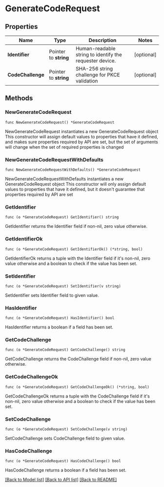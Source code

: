 # GenerateCodeRequest

## Properties

Name | Type | Description | Notes
------------ | ------------- | ------------- | -------------
**Identifier** | Pointer to **string** | Human-readable string to identify the requester device. | [optional] 
**CodeChallenge** | Pointer to **string** | SHA-256 string challenge for PKCE validation | [optional] 

## Methods

### NewGenerateCodeRequest

`func NewGenerateCodeRequest() *GenerateCodeRequest`

NewGenerateCodeRequest instantiates a new GenerateCodeRequest object
This constructor will assign default values to properties that have it defined,
and makes sure properties required by API are set, but the set of arguments
will change when the set of required properties is changed

### NewGenerateCodeRequestWithDefaults

`func NewGenerateCodeRequestWithDefaults() *GenerateCodeRequest`

NewGenerateCodeRequestWithDefaults instantiates a new GenerateCodeRequest object
This constructor will only assign default values to properties that have it defined,
but it doesn't guarantee that properties required by API are set

### GetIdentifier

`func (o *GenerateCodeRequest) GetIdentifier() string`

GetIdentifier returns the Identifier field if non-nil, zero value otherwise.

### GetIdentifierOk

`func (o *GenerateCodeRequest) GetIdentifierOk() (*string, bool)`

GetIdentifierOk returns a tuple with the Identifier field if it's non-nil, zero value otherwise
and a boolean to check if the value has been set.

### SetIdentifier

`func (o *GenerateCodeRequest) SetIdentifier(v string)`

SetIdentifier sets Identifier field to given value.

### HasIdentifier

`func (o *GenerateCodeRequest) HasIdentifier() bool`

HasIdentifier returns a boolean if a field has been set.

### GetCodeChallenge

`func (o *GenerateCodeRequest) GetCodeChallenge() string`

GetCodeChallenge returns the CodeChallenge field if non-nil, zero value otherwise.

### GetCodeChallengeOk

`func (o *GenerateCodeRequest) GetCodeChallengeOk() (*string, bool)`

GetCodeChallengeOk returns a tuple with the CodeChallenge field if it's non-nil, zero value otherwise
and a boolean to check if the value has been set.

### SetCodeChallenge

`func (o *GenerateCodeRequest) SetCodeChallenge(v string)`

SetCodeChallenge sets CodeChallenge field to given value.

### HasCodeChallenge

`func (o *GenerateCodeRequest) HasCodeChallenge() bool`

HasCodeChallenge returns a boolean if a field has been set.


[[Back to Model list]](../README.md#documentation-for-models) [[Back to API list]](../README.md#documentation-for-api-endpoints) [[Back to README]](../README.md)



